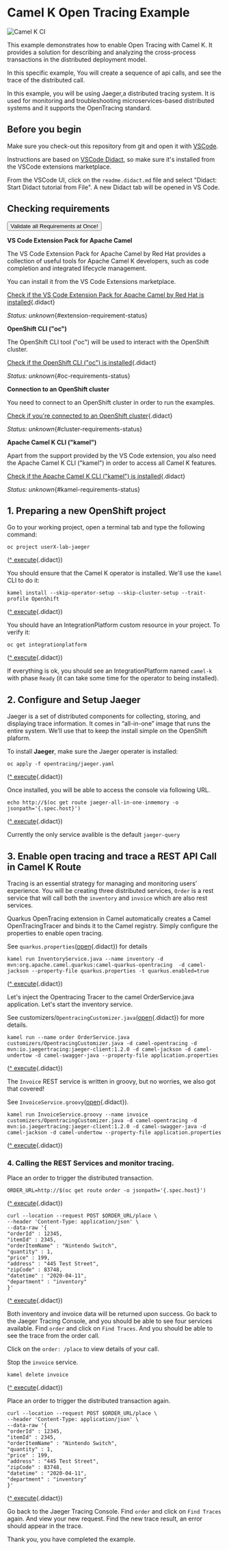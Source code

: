 # Camel K Open Tracing Example

![Camel K CI](https://github.com/openshift-integration/camel-k-example-basic/workflows/Camel%20K%20CI/badge.svg)

This example demonstrates how to enable Open Tracing with Camel K. It provides a solution for describing and analyzing the cross-process transactions in the distributed deployment model.

In this specific example, You will create a sequence of api calls, and see the trace of the distributed call.

In this example, you will be using Jaeger,a distributed tracing system. It is used for monitoring and troubleshooting microservices-based distributed systems and it supports the OpenTracing standard.

## Before you begin

Make sure you check-out this repository from git and open it with [VSCode](https://code.visualstudio.com/).

Instructions are based on [VSCode Didact](https://github.com/redhat-developer/vscode-didact), so make sure it's installed
from the VSCode extensions marketplace.

From the VSCode UI, click on the `readme.didact.md` file and select "Didact: Start Didact tutorial from File". A new Didact tab will be opened in VS Code.

## Checking requirements

<a href='didact://?commandId=vscode.didact.validateAllRequirements' title='Validate all requirements!'><button>Validate all Requirements at Once!</button></a>

**VS Code Extension Pack for Apache Camel**

The VS Code Extension Pack for Apache Camel by Red Hat provides a collection of useful tools for Apache Camel K developers,
such as code completion and integrated lifecycle management.

You can install it from the VS Code Extensions marketplace.

[Check if the VS Code Extension Pack for Apache Camel by Red Hat is installed](didact://?commandId=vscode.didact.extensionRequirementCheck&text=extension-requirement-status$$redhat.apache-camel-extension-pack&completion=Camel%20extension%20pack%20is%20available%20on%20this%20system. "Checks the VS Code workspace to make sure the extension pack is installed"){.didact}

*Status: unknown*{#extension-requirement-status}

**OpenShift CLI ("oc")**

The OpenShift CLI tool ("oc") will be used to interact with the OpenShift cluster.

[Check if the OpenShift CLI ("oc") is installed](didact://?commandId=vscode.didact.cliCommandSuccessful&text=oc-requirements-status$$oc%20help "Tests to see if `oc help` returns a 0 return code"){.didact}


*Status: unknown*{#oc-requirements-status}


**Connection to an OpenShift cluster**

You need to connect to an OpenShift cluster in order to run the examples.

[Check if you're connected to an OpenShift cluster](didact://?commandId=vscode.didact.requirementCheck&text=cluster-requirements-status$$oc%20get%20project$$NAME&completion=OpenShift%20is%20connected. "Tests to see if `kamel version` returns a result"){.didact}

*Status: unknown*{#cluster-requirements-status}

**Apache Camel K CLI ("kamel")**

Apart from the support provided by the VS Code extension, you also need the Apache Camel K CLI ("kamel") in order to
access all Camel K features.

[Check if the Apache Camel K CLI ("kamel") is installed](didact://?commandId=vscode.didact.requirementCheck&text=kamel-requirements-status$$kamel%20version$$Camel%20K%20Client&completion=Apache%20Camel%20K%20CLI%20is%20available%20on%20this%20system. "Tests to see if `kamel version` returns a result"){.didact}

*Status: unknown*{#kamel-requirements-status}


## 1. Preparing a new OpenShift project


Go to your working project, open a terminal tab and type the following command:


```
oc project userX-lab-jaeger
```
([^ execute](didact://?commandId=vscode.didact.sendNamedTerminalAString&text=camelTerm$$oc%20project%20userX-lab-jaeger&completion=Use%20your%20namespace. "Opens a new terminal and sends the command above"){.didact})

You should ensure that the Camel K operator is installed. We'll use the `kamel` CLI to do it:

```
kamel install --skip-operator-setup --skip-cluster-setup --trait-profile OpenShift
```
([^ execute](didact://?commandId=vscode.didact.sendNamedTerminalAString&text=camelTerm$$kamel%20install%20--skip-operator-setup%20--skip-cluster-setup%20--trait-profile%20OpenShift&completion=Camel%20K%20platform%20installation. "Opens a new terminal and sends the command above"){.didact})


You should have an IntegrationPlatform custom resource in your project. To verify it:

```
oc get integrationplatform
```
([^ execute](didact://?commandId=vscode.didact.sendNamedTerminalAString&text=camelTerm$$oc%20get%20integrationplatform&completion=Camel%20K%20integration%20platform%20verification. "Opens a new terminal and sends the command above"){.didact})

If everything is ok, you should see an IntegrationPlatform named `camel-k` with phase `Ready` (it can take some time for the
operator to being installed).


## 2. Configure and Setup Jaeger

Jaeger is a set of distributed components for collecting, storing, and displaying trace information. It comes in “all-in-one” image that runs the entire system. We’ll use that to keep the install simple on the OpenShift plaform.

To install **Jaeger**, make sure the Jaeger operater is installed:

```
oc apply -f opentracing/jaeger.yaml
```

([^ execute](didact://?commandId=vscode.didact.sendNamedTerminalAString&text=camelTerm$$oc%20apply%20-f%20opentracing/jaeger.yaml "Opens a new terminal and sends the command above"){.didact})

Once installed, you will be able to access the console via following URL.

```
echo http://$(oc get route jaeger-all-in-one-inmemory -o jsonpath='{.spec.host}')
```
([^ execute](didact://?commandId=vscode.didact.sendNamedTerminalAString&text=camelTerm$$echo%20http://$(oc%20get%20route%20jaeger-all-in-one-inmemory%20-o%20jsonpath='{.spec.host}') "Opens a new terminal and sends the command above"){.didact})


Currently the only service avalible is the default `jaeger-query`

## 3. Enable open tracing and trace a REST API Call in Camel K Route

Tracing is an essential strategy for managing and monitoring  users’ experience. You will be creating three distributed services, `Order` is a rest service that will call both the `inventory` and `invoice`  which are also rest services.


Quarkus OpenTracing extension in Camel automatically creates a Camel OpenTracingTracer and binds it to the Camel registry. Simply configure the properties to enable open tracing.

See `quarkus.properties`([open](didact://?commandId=vscode.openFolder&projectFilePath=../camel-k-example-jaeger/quarkus.properties&completion=Opened%20the%20quarkus.properties%20file "Opens the quarkus.properties file"){.didact}) for details

```
kamel run InventoryService.java --name inventory -d mvn:org.apache.camel.quarkus:camel-quarkus-opentracing  -d camel-jackson --property-file quarkus.properties -t quarkus.enabled=true
```
([^ execute](didact://?commandId=vscode.didact.sendNamedTerminalAString&text=camelTerm$$kamel%20run%20InventoryService.java%20--name%20inventory%20-d%20mvn:org.apache.camel.quarkus:camel-quarkus-opentracing%20-d%20camel-jackson%20--property-file%20quarkus.properties%20-t%20quarkus.enabled=true "Opens a new terminal and sends the command above"){.didact})

Let's inject the Opentracing Tracer to the camel OrderService.java application. Let's start the inventory service.


See customizers/`OpentracingCustomizer.java`([open](didact://?commandId=vscode.openFolder&projectFilePath=../camel-k-example-jaeger/customizers/OpentracingCustomizer.java&completion=Opened%20the%20OpentracingCustomizer.java%20file "Opens the OpentracingCustomizer.java file"){.didact}) for more details.

```
kamel run --name order OrderService.java customizers/OpentracingCustomizer.java -d camel-opentracing -d mvn:io.jaegertracing:jaeger-client:1.2.0 -d camel-jackson -d camel-undertow -d camel-swagger-java --property-file application.properties
```
([^ execute](didact://?commandId=vscode.didact.sendNamedTerminalAString&text=camelTerm$$kamel%20run%20--name%20order%20OrderService.java%20customizers/OpentracingCustomizer.java%20-d%20camel-opentracing%20-d%20mvn:io.jaegertracing:jaeger-client:1.2.0%20-d%20camel-jackson%20-d%20camel-undertow%20-d%20camel-swagger-java%20--property-file%20application.properties "Opens a new terminal and sends the command above"){.didact})

The `Invoice` REST service is written in groovy, but no worries, we also got that covered!

See `InvoiceService.groovy`([open](didact://?commandId=vscode.openFolder&projectFilePath=../camel-k-example-jaeger/InvoiceService.groovy&completion=Opened%20the%20InvoiceService.groovy%20file "Opens the InvoiceService.groovy file"){.didact}).

```
kamel run InvoiceService.groovy --name invoice customizers/OpentracingCustomizer.java -d camel-opentracing -d mvn:io.jaegertracing:jaeger-client:1.2.0 -d camel-swagger-java -d camel-jackson -d camel-undertow --property-file application.properties
```
([^ execute](didact://?commandId=vscode.didact.sendNamedTerminalAString&text=camelTerm$$kamel%20run%20InvoiceService.groovy%20--name%20invoice%20customizers/OpentracingCustomizer.java%20-d%20camel-opentracing%20-d%20mvn:io.jaegertracing:jaeger-client:1.2.0%20-d%20camel-swagger-java%20-d%20camel-jackson%20-d%20camel-undertow%20--property-file%20application.properties "Opens a new terminal and sends the command above"){.didact})


### 4. Calling the REST Services and monitor tracing.

Place an order to trigger the distributed transaction.

```
ORDER_URL=http://$(oc get route order -o jsonpath='{.spec.host}')
```
([^ execute](didact://?commandId=vscode.didact.sendNamedTerminalAString&text=camelTerm$$ORDER_URL=http://$(oc%20get%20route%20order%20-o%20jsonpath='{.spec.host}') "Opens a new terminal and sends the command above"){.didact})

```
curl --location --request POST $ORDER_URL/place \
--header 'Content-Type: application/json' \
--data-raw '{
"orderId" : 12345,      
"itemId" : 2345,
"orderItemName" : "Nintendo Switch",
"quantity" : 1,
"price" : 199,
"address" : "445 Test Street",
"zipCode" : 83748,
"datetime" : "2020-04-11",
"department" : "inventory"
}'
```
([^ execute](didact://?commandId=vscode.didact.sendNamedTerminalAString&text=camelTerm$$curl%20--location%20--request%20POST%20$ORDER_URL/place%20--header%20'Content-Type:%20application/json'%20--data-raw%20'{"orderId"%20:%2012345,"itemId"%20:%202345,"orderItemName"%20:%20"Nintendo%20Switch","quantity"%20:%201,"price"%20:%20199,"address"%20:%20"445%20Test%20Street","zipCode"%20:%2083748,"datetime"%20:%20"2020-04-11","department"%20:%20"inventory"}' "Opens a new terminal and sends the command above"){.didact})

Both inventory and invoice data will be returned upon success. Go back to the Jaeger Tracing Console, and you should be able to see four services available.  Find `order` and click on `Find Traces`. And you should be able to see the trace from the order call.

Click on the `order: /place` to view details of your call.

Stop the `invoice` service.

```
kamel delete invoice
```
([^ execute](didact://?commandId=vscode.didact.sendNamedTerminalAString&text=camelTerm$$kamel%20delete%20invoice "Opens a new terminal and sends the command above"){.didact})


Place an order to trigger the distributed transaction again.

```
curl --location --request POST $ORDER_URL/place \
--header 'Content-Type: application/json' \
--data-raw '{
"orderId" : 12345,      
"itemId" : 2345,
"orderItemName" : "Nintendo Switch",
"quantity" : 1,
"price" : 199,
"address" : "445 Test Street",
"zipCode" : 83748,
"datetime" : "2020-04-11",
"department" : "inventory"
}'
```
([^ execute](didact://?commandId=vscode.didact.sendNamedTerminalAString&text=camelTerm$$curl%20--location%20--request%20POST%20$ORDER_URL/place%20--header%20'Content-Type:%20application/json'%20--data-raw%20'{"orderId"%20:%2012345,"itemId"%20:%202345,"orderItemName"%20:%20"Nintendo%20Switch","quantity"%20:%201,"price"%20:%20199,"address"%20:%20"445%20Test%20Street","zipCode"%20:%2083748,"datetime"%20:%20"2020-04-11","department"%20:%20"inventory"}' "Opens a new terminal and sends the command above"){.didact})


Go back to the Jaeger Tracing Console. Find `order` and click on `Find Traces` again. And view your new request. Find the new trace result, an error should appear in the trace.

Thank you, you have completed the example.
